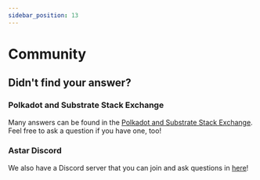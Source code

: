 ```yaml
---
sidebar_position: 13
---
```


# Community

## Didn't find your answer?

### Polkadot and Substrate Stack Exchange

Many answers can be found in the [Polkadot and Substrate Stack Exchange](https://substrate.stackexchange.com/). Feel free to ask a question if you have one, too!

### Astar Discord

We also have a Discord server that you can join and ask questions in [here](https://discord.com/invite/kvRRnvBbQn)!
